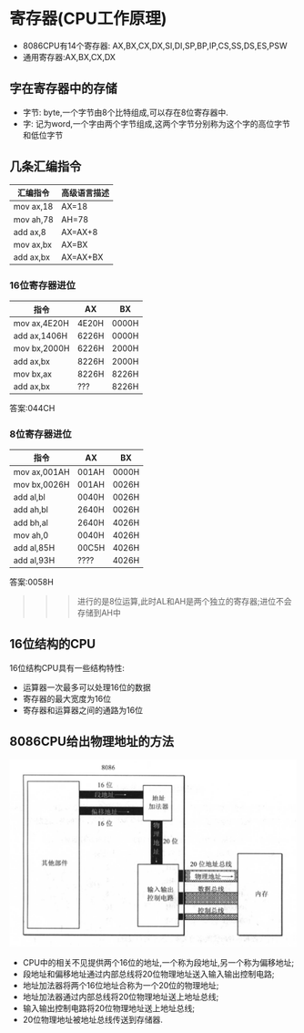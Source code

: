 # 寄存器(CPU工作原理)

* 8086CPU有14个寄存器: AX,BX,CX,DX,SI,DI,SP,BP,IP,CS,SS,DS,ES,PSW
* 通用寄存器:AX,BX,CX,DX

## 字在寄存器中的存储

* 字节: byte,一个字节由8个比特组成,可以存在8位寄存器中.
* 字: 记为word,一个字由两个字节组成,这两个字节分别称为这个字的高位字节和低位字节

## 几条汇编指令

|汇编指令|高级语言描述|
|---|---|
|mov ax,18|AX=18|
|mov ah,78|AH=78|
|add ax,8|AX=AX+8|
|mov ax,bx|AX=BX|
|add ax,bx|AX=AX+BX|

### 16位寄存器进位

|指令|AX|BX|
|---|--|--|
|mov ax,4E20H|4E20H|0000H|
|add ax,1406H|6226H|0000H|
|mov bx,2000H|6226H|2000H|
|add ax,bx|8226H|2000H|
|mov bx,ax|8226H|8226H|
|add ax,bx|???|8226H|

答案:044CH

### 8位寄存器进位

|指令|AX|BX|
|------------|------|-------|
|mov ax,001AH|001AH|0000H|
|mov bx,0026H|001AH|0026H|
|add al,bl|0040H|0026H|
|add ah,bl|2640H|0026H|
|add bh,al|2640H|4026H|
|mov ah,0|0040H|4026H|
|add al,85H|00C5H|4026H|
|add al,93H|????|4026H|

答案:0058H

>>>进行的是8位运算,此时AL和AH是两个独立的寄存器;进位不会存储到AH中

## 16位结构的CPU

16位结构CPU具有一些结构特性:

* 运算器一次最多可以处理16位的数据
* 寄存器的最大宽度为16位
* 寄存器和运算器之间的通路为16位

## 8086CPU给出物理地址的方法

![8086CPU如何用16位寄存器处理20位地址总线]

* CPU中的相关不见提供两个16位的地址,一个称为段地址,另一个称为偏移地址;
* 段地址和偏移地址通过内部总线将20位物理地址送入输入输出控制电路;
* 地址加法器将两个16位地址合称为一个20位的物理地址;
* 地址加法器通过内部总线将20位物理地址送上地址总线;
* 输入输出控制电路将20位物理地址送上地址总线;
* 20位物理地址被地址总线传送到存储器.

[8086CPU如何用16位寄存器处理20位地址总线]:source/16bit_2_20bit.png